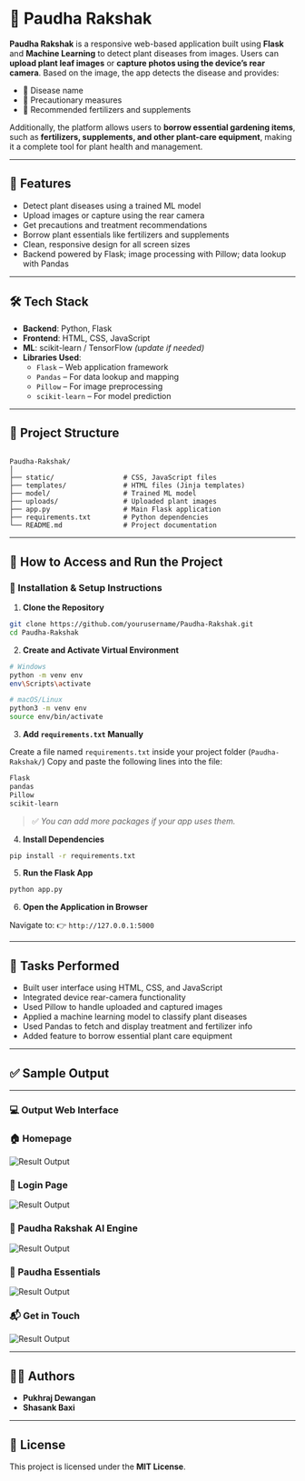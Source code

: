 
# 🌿 Paudha Rakshak

**Paudha Rakshak** is a responsive web-based application built using **Flask** and **Machine Learning** to detect plant diseases from images. Users can **upload plant leaf images** or **capture photos using the device’s rear camera**. Based on the image, the app detects the disease and provides:

- 🌱 Disease name  
- 💊 Precautionary measures  
- 🌾 Recommended fertilizers and supplements  

Additionally, the platform allows users to **borrow essential gardening items**, such as **fertilizers, supplements, and other plant-care equipment**, making it a complete tool for plant health and management.

---

## 📸 Features

- Detect plant diseases using a trained ML model
- Upload images or capture using the rear camera
- Get precautions and treatment recommendations
- Borrow plant essentials like fertilizers and supplements
- Clean, responsive design for all screen sizes
- Backend powered by Flask; image processing with Pillow; data lookup with Pandas

---

## 🛠️ Tech Stack

- **Backend**: Python, Flask
- **Frontend**: HTML, CSS, JavaScript
- **ML**: scikit-learn / TensorFlow *(update if needed)*
- **Libraries Used**:
  - `Flask` – Web application framework
  - `Pandas` – For data lookup and mapping
  - `Pillow` – For image preprocessing
  - `scikit-learn` – For model prediction

---

## 📁 Project Structure

```

Paudha-Rakshak/
│
├── static/                 # CSS, JavaScript files
├── templates/              # HTML files (Jinja templates)
├── model/                  # Trained ML model
├── uploads/                # Uploaded plant images
├── app.py                  # Main Flask application
├── requirements.txt        # Python dependencies
└── README.md               # Project documentation

````

---

## 🧪 How to Access and Run the Project

### 🔧 Installation & Setup Instructions

1. **Clone the Repository**

```bash
git clone https://github.com/yourusername/Paudha-Rakshak.git
cd Paudha-Rakshak
````

2. **Create and Activate Virtual Environment**

```bash
# Windows
python -m venv env
env\Scripts\activate

# macOS/Linux
python3 -m venv env
source env/bin/activate
```

3. **Add `requirements.txt` Manually**

Create a file named `requirements.txt` inside your project folder (`Paudha-Rakshak/`)
Copy and paste the following lines into the file:

```txt
Flask
pandas
Pillow
scikit-learn
```

> ✅ *You can add more packages if your app uses them.*

4. **Install Dependencies**

```bash
pip install -r requirements.txt
```

5. **Run the Flask App**

```bash
python app.py
```

6. **Open the Application in Browser**

Navigate to:
👉 `http://127.0.0.1:5000`

---

## 🧾 Tasks Performed

* Built user interface using HTML, CSS, and JavaScript
* Integrated device rear-camera functionality
* Used Pillow to handle uploaded and captured images
* Applied a machine learning model to classify plant diseases
* Used Pandas to fetch and display treatment and fertilizer info
* Added feature to borrow essential plant care equipment

---

## ✅ Sample Output



---

### 💻 Output Web Interface
### 🏠 Homepage
![Result Output](https://github.com/PukhrajDewangan22/Paudha_Rakshak/blob/main/output_images/Screenshot%20(40).png)
### 🔐 Login Page
![Result Output](https://github.com/PukhrajDewangan22/Paudha_Rakshak/blob/main/output_images/Screenshot%20(45).png)
### 🤖 Paudha Rakshak AI Engine
![Result Output](https://github.com/PukhrajDewangan22/Paudha_Rakshak/blob/main/output_images/Screenshot%20(41).png)
### 🌿 Paudha Essentials
![Result Output](https://github.com/PukhrajDewangan22/Paudha_Rakshak/blob/main/output_images/Screenshot%20(42).png)
### 📬 Get in Touch
![Result Output](https://github.com/PukhrajDewangan22/Paudha_Rakshak/blob/main/output_images/Screenshot%20(44).png)

---

## 👨‍💻 Authors

* **Pukhraj Dewangan**
* **Shasank Baxi**

---

## 📃 License

This project is licensed under the **MIT License**.

